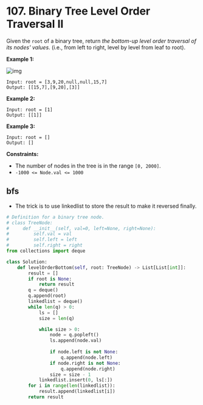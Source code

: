 # 107. Binary Tree Level Order Traversal II

Given the `root` of a binary tree, return *the bottom-up level order traversal of its nodes' values*. (i.e., from left to right, level by level from leaf to root).

 

**Example 1:**

![img](https://assets.leetcode.com/uploads/2021/02/19/tree1.jpg)

```
Input: root = [3,9,20,null,null,15,7]
Output: [[15,7],[9,20],[3]]
```

**Example 2:**

```
Input: root = [1]
Output: [[1]]
```

**Example 3:**

```
Input: root = []
Output: []
```

 

**Constraints:**

- The number of nodes in the tree is in the range `[0, 2000]`.
- `-1000 <= Node.val <= 1000`



## bfs

- The trick is to use linkedlist to store the result to make it reversed finally. 



```python 
# Definition for a binary tree node.
# class TreeNode:
#     def __init__(self, val=0, left=None, right=None):
#         self.val = val
#         self.left = left
#         self.right = right
from collections import deque

class Solution:
    def levelOrderBottom(self, root: TreeNode) -> List[List[int]]:
        result = []
        if root is None:
            return result
        q = deque()
        q.append(root)
        linkedlist = deque()
        while len(q) > 0:
            ls = []
            size = len(q)

            while size > 0:
                node = q.popleft()
                ls.append(node.val)
            
                if node.left is not None:
                    q.append(node.left)
                if node.right is not None:
                    q.append(node.right)
                size = size - 1
            linkedlist.insert(0, ls[:])
        for i in range(len(linkedlist)):
            result.append(linkedlist[i])
        return result
            
            
```

